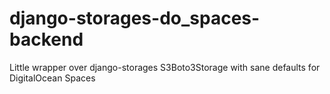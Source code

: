 # django-storages-do_spaces-backend
Little wrapper over django-storages S3Boto3Storage with sane defaults for DigitalOcean Spaces
